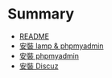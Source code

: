 # Summary

* [README](README.md)
* [安裝 lamp & phpmyadmin](inst_lamp.md)
* [安裝 phpmyadmin](inst_phpmyadm.md)
* [安裝 Discuz](inst_discuz.md)

